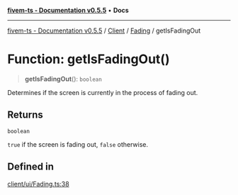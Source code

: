 [**fivem-ts - Documentation v0.5.5**](../../../../../README.md) • **Docs**

***

[fivem-ts - Documentation v0.5.5](../../../../../README.md) / [Client](../../../README.md) / [Fading](../README.md) / getIsFadingOut

# Function: getIsFadingOut()

> **getIsFadingOut**(): `boolean`

Determines if the screen is currently in the process of fading out.

## Returns

`boolean`

`true` if the screen is fading out, `false` otherwise.

## Defined in

[client/ui/Fading.ts:38](https://github.com/Purpose-Dev/fivem-ts/blob/main/src/client/ui/Fading.ts#L38)
